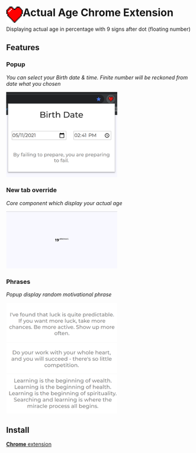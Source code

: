 # <img src="docs/images/icon.png" width="45" align="left"> Actual Age Chrome Extension

Displaying actual age in percentage with 9 signs after dot (floating number)

## Features

### Popup
*You can select your Birth date & time. Finite number will be reckoned from date what you chosen*

<img src="docs/images/popup.png" width="300">

### New tab override
*Core component which display your actual age*

<img src="docs/images/tab.png" width="300">

### Phrases
*Popup display random motivational phrase*

<img src="docs/images/phrase.png" width="300">


<img src="docs/images/phrase1.png" width="300">


<img src="docs/images/phrase2.png" width="300">

## Install

[**Chrome** extension]() <!-- TODO: Add chrome extension link inside parenthesis -->
